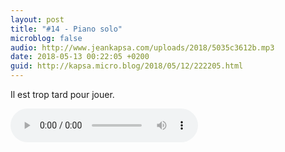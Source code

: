 ```yaml
---
layout: post
title: "#14 - Piano solo"
microblog: false
audio: http://www.jeankapsa.com/uploads/2018/5035c3612b.mp3
date: 2018-05-13 00:22:05 +0200
guid: http://kapsa.micro.blog/2018/05/12/222205.html
---
```

Il est trop tard pour jouer.

<audio controls="controls" src="http://www.jeankapsa.com/uploads/2018/5035c3612b.mp3" />
